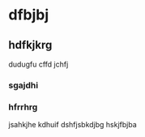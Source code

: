 # dfbjbj
## hdfkjkrg
 dudugfu
 cffd
jchfj

### sgajdhi
### hfrrhrg
jsahkjhe
kdhuif
dshfjsbkdjbg
hskjfbjba

